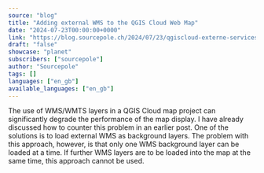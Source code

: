 ```yaml
---
source: "blog"
title: "Adding external WMS to the QGIS Cloud Web Map"
date: "2024-07-23T00:00:00+0000"
link: "https://blog.sourcepole.ch/2024/07/23/qgiscloud-externe-services/"
draft: "false"
showcase: "planet"
subscribers: ["sourcepole"]
author: "Sourcepole"
tags: []
languages: ["en_gb"]
available_languages: ["en_gb"]
---
```


The use of WMS/WMTS layers in a QGIS Cloud map project can significantly degrade the performance of the map display. I have already discussed how to counter this problem in an earlier post. One of the solutions is to load external WMS as background layers. The problem with this approach, however, is that only one WMS background layer can be loaded at a time. If further WMS layers are to be loaded into the map at the same time, this approach cannot be used.
